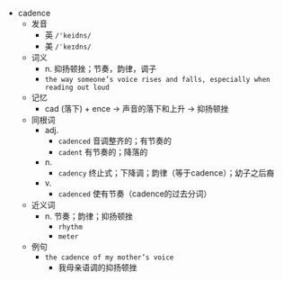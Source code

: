- cadence
  - 发音
    - 英 `/'keidns/`
    - 美 `/ˈkeɪdns/`
  - 词义
    - n. 抑扬顿挫；节奏，韵律，调子
    - `the way someone’s voice rises and falls, especially when reading out loud`
  - 记忆
    - cad (落下) + ence → 声音的落下和上升 → 抑扬顿挫
  - 同根词
    - adj.
      - `cadenced` 音调整齐的；有节奏的
      - `cadent` 有节奏的；降落的
    - n.
      - `cadency` 终止式；下降调；韵律（等于cadence）；幼子之后裔
    - v.
      - `cadenced` 使有节奏（cadence的过去分词）
  - 近义词
    - n. 节奏；韵律；抑扬顿挫
      - `rhythm`
      - `meter`
  - 例句
    - `the cadence of my mother’s voice`
      - 我母亲语调的抑扬顿挫


